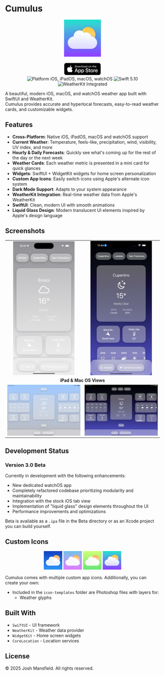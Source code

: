 # Cumulus

<div align="center">
  <img src="Beta/Cumulus/App icons/icon-glass-picker@3x.png" width="120" height="120">
  <br><br>

  <a href="https://apps.apple.com/gb/app/cumulus/id6742735497">
    <img src="screenshots/Download_on_the_App_Store_Badge_US-UK_RGB_blk_092917.svg" alt="Download on the App Store" height="40">
  </a>
  <br>
  
  <img src="https://img.shields.io/badge/Platform-iOS%20%7C%20iPadOS%20%7C%20macOS%20%7C%20watchOS-blue" alt="Platform iOS, iPadOS, macOS, watchOS">
  <img src="https://img.shields.io/badge/Swift-5.10-orange" alt="Swift 5.10">
  <img src="https://img.shields.io/badge/WeatherKit-Integrated-44CC11" alt="WeatherKit Integrated">
</div>

A beautiful, modern iOS, macOS, and watchOS weather app built with SwiftUI and WeatherKit.  
Cumulus provides accurate and hyperlocal forecasts, easy-to-read weather cards, and customizable widgets.

## Features

- **Cross-Platform**: Native iOS, iPadOS, macOS and watchOS support
- **Current Weather**: Temperature, feels-like, precipitation, wind, visibility, UV index, and more
- **Hourly & Daily Forecasts**: Quickly see what's coming up for the rest of the day or the next week
- **Weather Cards**: Each weather metric is presented in a mini card for quick glances
- **Widgets**: SwiftUI + WidgetKit widgets for home screen personalization
- **Custom App Icons**: Easily switch icons using Apple's alternate icon system
- **Dark Mode Support**: Adapts to your system appearance
- **WeatherKit Integration**: Real-time weather data from Apple's WeatherKit
- **SwiftUI**: Clean, modern UI with smooth animations
- **Liquid Glass Design**: Modern translucent UI elements inspired by Apple's design language

## Screenshots

<table>
  <tr>
    <td align="center"><img src="screenshots/bristol.png" width="200" alt="Bristol weather"></td>
    <td align="center"><img src="screenshots/california.png" width="200" alt="California weather"></td>
  </tr>
  <tr>
    <td align="center" colspan="2"><b>iPad & Mac OS Views</b></td>
  </tr>
  <tr>
    <td align="center"><img src="screenshots/California-ipad.png" width="320" alt="iPad view of California weather"></td>
    <td align="center"><img src="screenshots/sydney-ipad.png" width="320" alt="iPad view of Sydney weather"></td>
  </tr>
</table>

## Development Status

### Version 3.0 Beta
Currently in development with the following enhancements:
- New dedicated watchOS app
- Completely refactored codebase prioritizing modularity and maintainability
- Integration with the stock iOS tab view
- Implementation of "liquid glass" design elements throughout the UI
- Performance improvements and optimizations

Beta is available as a `.ipa` file in the Beta directory or as an Xcode project you can build yourself.

## Custom Icons

<p align="center">
  <img src="Beta/Cumulus/App icons/icon-blue@3x.png" width="60">
  <img src="Beta/Cumulus/App icons/icon-purple@3x.png" width="60">
  <img src="Beta/Cumulus/App icons/icon-green@3x.png" width="60">
  <img src="Beta/Cumulus/App icons/icon-glass-picker@3x.png" width="60">
</p>

Cumulus comes with multiple custom app icons. Additionally, you can create your own:

- Included in the `icon-templates` folder are Photoshop files with layers for:
  - Weather glyphs

## Built With

- `SwiftUI` - UI framework
- `WeatherKit` - Weather data provider
- `WidgetKit` - Home screen widgets
- `CoreLocation` - Location services

## License

© 2025 Josh Mansfield. All rights reserved.



